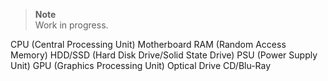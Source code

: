 > **Note**  
> Work in progress.

CPU (Central Processing Unit)
Motherboard
RAM (Random Access Memory)
HDD/SSD (Hard Disk Drive/Solid State Drive)
PSU (Power Supply Unit)
GPU (Graphics Processing Unit)
Optical Drive CD/Blu-Ray

